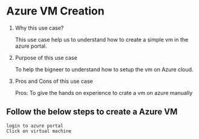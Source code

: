 # Azure VM Creation
1. Why this use case?

    This use case help us to understand how to create a simple vm in the azure portal.

2. Purpose of this use case

    To help the bigneer to understand how to setup the vm on Azure cloud.

3. Pros and Cons of this use case

    Pros:
    To give the hands on experience to crate a vm on azure manually


## Follow the below steps to create a Azure VM 
```
login to azure portal
Click on virtual machine
```

